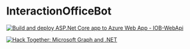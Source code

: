 # InteractionOfficeBot

[![Build and deploy ASP.Net Core app to Azure Web App - IOB-WebApi](https://github.com/YuriyMorozyuk95/InteractionOfficeBot/actions/workflows/azure-webapps-dotnet-core.yml/badge.svg)](https://github.com/YuriyMorozyuk95/InteractionOfficeBot/actions/workflows/azure-webapps-dotnet-core.yml)

[![Hack Together: Microsoft Graph and .NET](https://img.shields.io/badge/Microsoft%20-Hack--Together-orange?style=for-the-badge&logo=microsoft)](https://github.com/microsoft/hack-together)